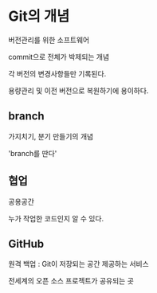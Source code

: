 # Git의 개념

버전관리를 위한 소프트웨어

commit으로 전체가 박제되는 개념

각 버전의 변경사항들만 기록된다.

용량관리 및 이전 버전으로 복원하기에 용이하다.

## branch

가지치기, 분기 만들기의 개념

'branch를 딴다'

## 협업

공용공간

누가 작업한 코드인지 알 수 있다.

## GitHub

원격 백업 : Git이 저장되는 공간 제공하는 서비스

전세계의 오픈 소스 프로젝트가 공유되는 곳